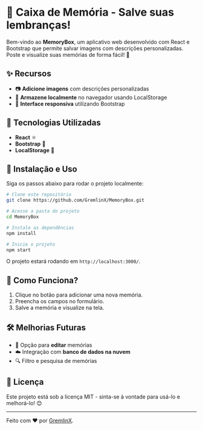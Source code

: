# 📸 Caixa de Memória - Salve suas lembranças!

Bem-vindo ao **MemoryBox**, um aplicativo web desenvolvido com React e Bootstrap que permite salvar imagens com descrições personalizadas. Poste e visualize suas memórias de forma fácil! 🚀

## ✨ Recursos
- 📷 **Adicione imagens** com descrições personalizadas
- 💾 **Armazene localmente** no navegador usando LocalStorage
- 🎨 **Interface responsiva** utilizando Bootstrap

## 🚀 Tecnologias Utilizadas
- **React** ⚛️
- **Bootstrap** 🎨
- **LocalStorage** 💾

## 📂 Instalação e Uso
Siga os passos abaixo para rodar o projeto localmente:

```bash
# Clone este repositório
git clone https://github.com/GremlinX/MemoryBox.git

# Acesse a pasta do projeto
cd MemoryBox

# Instale as dependências
npm install

# Inicie o projeto
npm start
```

O projeto estará rodando em `http://localhost:3000/`.

## 📌 Como Funciona?
1. Clique no botão para adicionar uma nova memória.
2. Preencha os campos no formulário.
3. Salve a memória e visualize na tela.

## 🛠 Melhorias Futuras
- 🔄 Opção para **editar** memórias
- ☁️ Integração com **banco de dados na nuvem**
- 🔍 Filtro e pesquisa de memórias

## 📜 Licença
Este projeto está sob a licença MIT - sinta-se à vontade para usá-lo e melhorá-lo! 😊

---
Feito com ❤️ por [GremlinX](https://github.com/GremlinX).
